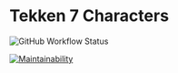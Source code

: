 # Tekken 7 Characters

![GitHub Workflow Status](https://img.shields.io/github/actions/workflow/status/owen-eternal/tekken7-characters/main-workflow.yml)

[![Maintainability](https://api.codeclimate.com/v1/badges/e6dd5c041e9e45a4d548/maintainability)](https://codeclimate.com/github/owen-eternal/tekken7-characters/maintainability)